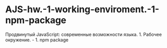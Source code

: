 # AJS-hw.-1-working-enviroment.-1-npm-package
Продвинутый JavaScript: современные возможности языка. 1. Рабочее окружение. - 1. npm package
